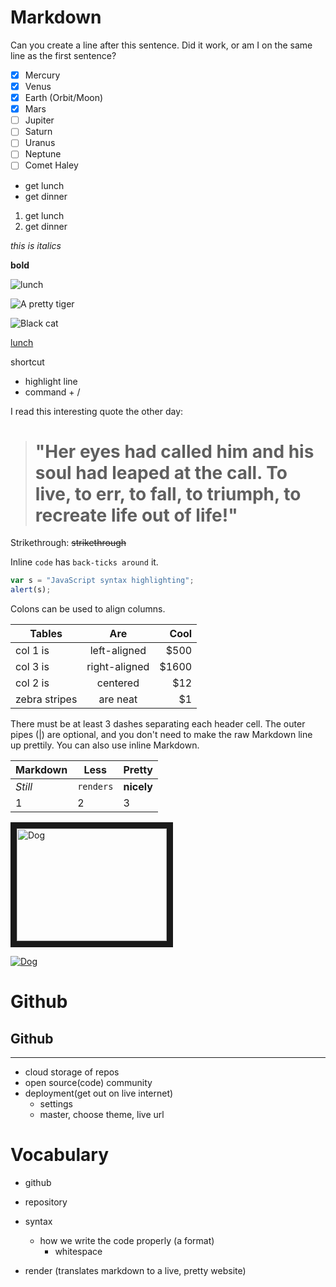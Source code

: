 
<!-- header -->
# Markdown


<!-- paragraphs and white space, two ways -->
<!-- two spaces or a single line of white spce -->
Can you create a line after this sentence.
Did it work, or am I on the same line as the first sentence?

<!-- checklist -->
- [x] Mercury
- [x] Venus
- [x] Earth (Orbit/Moon)
- [x] Mars
- [ ] Jupiter
- [ ] Saturn
- [ ] Uranus
- [ ] Neptune
- [ ] Comet Haley

<!-- unordered list -->
* get lunch
* get dinner

<!-- ordered list -->
1. get lunch
1. get dinner

<!-- italic -->
_this is italics_

<!-- bold -->
**bold**



<!-- image -->
![lunch](https://www.thegraciouspantry.com/wp-content/uploads/2018/08/clean-eating-lunch-box-burritos-h-3-.jpg)

![A pretty tiger](https://upload.wikimedia.org/wikipedia/commons/5/56/Tiger.50.jpg)

![Black cat][Black]

[Black]: https://upload.wikimedia.org/wikipedia/commons/a/a3/81_INF_DIV_SSI.jpg


<!-- link -->
[lunch](https://www.google.com)

<!-- comments -->
shortcut
  - highlight line
  - command + /

<!-- blockquotes -->
I read this interesting quote the other day:

> # "Her eyes had called him and his soul had leaped at the call. To live, to err, to fall, to triumph, to recreate life out of life!"

Strikethrough:
~~strikethrough~~

<!-- inline code -->

Inline `code` has `back-ticks around` it.

<!-- block of code -->

```javascript
var s = "JavaScript syntax highlighting";
alert(s);
```

<!-- tables -->
Colons can be used to align columns.

| Tables        | Are           | Cool  |
| ------------- |:-------------:| -----:|
| col 1 is      | left-aligned  | $500  |
| col 3 is      | right-aligned | $1600 |
| col 2 is      | centered      |   $12 |
| zebra stripes | are neat      |    $1 |

There must be at least 3 dashes separating each header cell.
The outer pipes (|) are optional, and you don't need to make the 
raw Markdown line up prettily. You can also use inline Markdown.

Markdown | Less | Pretty
| --- | --- | ---
*Still* | `renders` | **nicely**
1 | 2 | 3

<!-- youtube video -->

<a href="http://www.youtube.com/watch?feature=player_embedded&v=3dcli9i_pvA
" target="_blank"><img src="https://img.youtube.com/vi/3dcli9i_pvA/0.jpg" 
alt="Dog" width="240" height="180" border="10" /></a>

[![Dog](https://img.youtube.com/vi/3dcli9i_pvA/0.jpg)](http://www.youtube.com/watch?v=3dcli9i_pvA)

# Github

## Github
---

- cloud storage of repos
- open source(code) community
- deployment(get out on live internet)
  - settings
  - master, choose theme, live url


# Vocabulary

- github
- repository
- syntax
  - how we write the code properly (a format)
    - whitespace

- render (translates markdown to a live, pretty website)